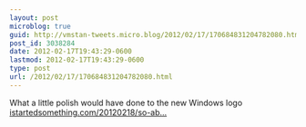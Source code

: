```yaml
---
layout: post
microblog: true
guid: http://vmstan-tweets.micro.blog/2012/02/17/170684831204782080.html
post_id: 3038284
date: 2012-02-17T19:43:29-0600
lastmod: 2012-02-17T19:43:29-0600
type: post
url: /2012/02/17/170684831204782080.html
---
```

What a little polish would have done to the new Windows logo <a href="http://www.istartedsomething.com/20120218/so-about-that-windows-8-logo/">istartedsomething.com/20120218/so-ab…</a>
